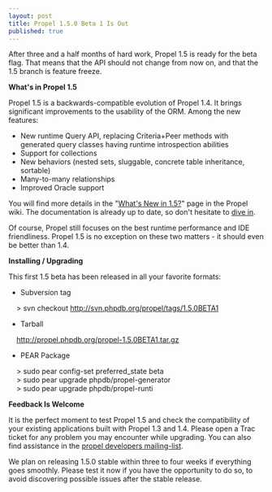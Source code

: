 ```yaml
---
layout: post
title: Propel 1.5.0 Beta 1 Is Out
published: true
---
```

After three and a half months of hard work, Propel 1.5 is ready for the beta flag. That means that the API should not change from now on, and that the 1.5 branch is feature freeze.<p /><div><b>What&#39;s in Propel 1.5</b></div> <p /><div>Propel 1.5 is a backwards-compatible evolution of Propel 1.4. It brings significant improvements to the usability of the ORM. Among the new features: </div><div><div><ul><li>New runtime Query API, replacing Criteria+Peer methods with generated query classes having runtime introspection abilities</li> <li>Support for collections</li><li>New behaviors (nested sets, sluggable, concrete table inheritance, sortable)</li><li>Many-to-many relationships</li><li>Improved Oracle support</li></ul></div><div>You will find more details in the &quot;<a href="http://propel.phpdb.org/trac/wiki/Users/Documentation/1.5/WhatsNew">What&#39;s New in 1.5?</a>&quot; page in the Propel wiki. The documentation is already up to date, so don&#39;t hesitate to <a href="http://propel.phpdb.org/trac/wiki/Users/Documentation/1.5">dive in</a>.</div> <p /><div>Of course, Propel still focuses on the best runtime performance and IDE friendliness. Propel 1.5 is no exception on these two matters - it should even be better than 1.4.</div><p /><div><b>Installing / Upgrading</b></div> <p /><div>This first 1.5 beta has been released in all your favorite formats:</div><div><div><ul><li>Subversion tag</li></ul></div><div>    &gt; svn checkout <a href="http://svn.phpdb.org/propel/tags/1.5.0BETA1">http://svn.phpdb.org/propel/tags/1.5.0BETA1</a> </div> <div><ul><li>Tarball</li></ul></div><div>    <a href="http://propel.phpdb.org/propel-1.5.0BETA1.tar.gz">http://propel.phpdb.org/propel-1.5.0BETA1.tar.gz</a></div> <div><ul><li>PEAR Package</li></ul></div><div>    &gt; sudo pear config-set preferred_state beta</div><div>    &gt; sudo pear upgrade phpdb/propel-generator</div> <div>    &gt; sudo pear upgrade phpdb/propel-runti</div></div></div><p /><div><b>Feedback Is Welcome</b></div><p /><div>It is the perfect moment to test Propel 1.5 and check the compatibility of your existing applications built with Propel 1.3 and 1.4. Please open a Trac ticket for any problem you may encounter while upgrading. You can also find assistance in the <a href="http://groups.google.fr/group/propel-development">propel developers mailing-list</a>.</div> <p /><div>We plan on releasing 1.5.0 stable within three to four weeks if everything goes smoothly. Please test it now if you have the opportunity to do so, to avoid discovering possible issues after the stable release.</div>

